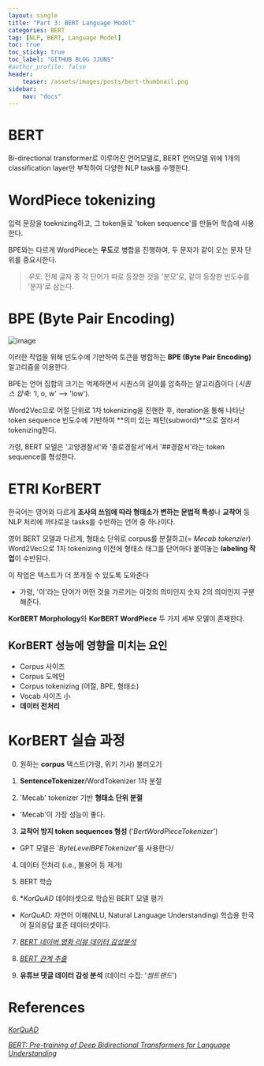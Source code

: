 ```yaml
---
layout: single
title: "Part 3: BERT Language Model"
categories: BERT
tag: [NLP, BERT, Language Model]
toc: true
toc_sticky: true
toc_label: "GITHUB BLOG JJUNS"
#author_profile: false
header:
    teaser: /assets/images/posts/bert-thumbnail.png
sidebar:
    nav: "docs"
---
```


# BERT
Bi-directional transformer로 이루어진 언어모델로, BERT 언어모델 위에 1개의 classification layer만 부착하여 다양한 NLP task를 수행한다.

# WordPiece tokenizing
입력 문장을 toeknizing하고, 그 token들로 'token sequence'를 만들어 학습에 사용한다.

BPE와는 다르게 WordPiece는 **우도**로 병합을 진행하여, 두 문자가 같이 오는 문자 단위를 중요시한다.

> *우도*: 전체 글자 중 각 단어가 따로 등장한 것을 '분모'로, 같이 등장한 빈도수를 '분자'로 삼는다.

# BPE (Byte Pair Encoding)
![image](https://user-images.githubusercontent.com/39285147/183617390-94429c10-1868-4967-a534-f56199dfeba3.png)

이러한 작업을 위해 빈도수에 기반하여 토큰을 병합하는 **BPE (Byte Pair Encoding)** 알고리즘을 이용한다.

BPE는 언어 집합의 크기는 억제하면서 시퀀스의 길이를 압축하는 알고리즘이다 (*시퀀스 압축*: 'l, o, w' --> 'low').

Word2Vec으로 어절 단위로 1차 tokenizing을 진핸한 후, iteration을 통해 나타난 token sequence 빈도수에 기반하여 **의미 있는 패턴(subword)**으로 잘라서 tokenizing한다.

가령, BERT 모델은 '고양경찰서'와 '종로경찰서'에서 '##경찰서'라는 token sequence를 형성한다.

# ETRI KorBERT
한국어는 영어와 다르게 **조사의 쓰임에 따라 형태소가 변하는 문법적 특성**나 **교착어** 등 NLP 처리에 까다로운 tasks를 수반하는 언어 중 하나이다.

영어 BERT 모델과 다르게, 형태소 단위로 corpus를 분절하고(= *Mecab tokenzier*) Word2Vec으로 1차 tokenizing 이전에 형태소 태그를 단어마다 붙여놓는 **labeling 작업**이 수반된다.

이 작업은 텍스트가 더 쪼개질 수 있도록 도와준다
- 가령, '이'라는 단어가 어떤 것을 가르키는 이것의 의미인지 숫자 2의 의미인지 구분해준다.

**KorBERT Morphology**와 **KorBERT WordPiece** 두 가지 세부 모델이 존재한다.

## KorBERT 성능에 영향을 미치는 요인
- Corpus 사이즈
- Corpus 도메인
- Corpus tokenizing (어절, BPE, 형태소)
- Vocab 사이즈 小
- **데이터 전처리**

# KorBERT 실습 과정
0. 원하는 **corpus** 텍스트(가령, 위키 기사) 불러오기

1. **SentenceTokenizer**/WordTokenizer 1차 분절

2. 'Mecab' tokenizer 기반 **형태소 단위 분절**
- 'Mecab'이 가장 성능이 좋다.

3. **교착어 방지 token sequences 형성** ('*BertWordPieceTokenizer*')
- GPT 모델은 '*ByteLevelBPETokenizer*'를 사용한다/

4. 데이터 전처리 (i.e., 불용어 등 제거)

5. BERT 학습

6. **KorQuAD* 데이터셋으로 학습된 BERT 모델 평가
- *KorQuAD*: 자연어 이해(NLU, Natural Language Understanding) 학습용 한국어 질의응답 표준 데이터셋이다.

7. [*BERT 네이버 영화 리뷰 데이터 감성분석*](https://github.com/e9t/nsmc)

8. [*BERT 관계 추출*](https://github.com/machinereading/kor-re-gold)

9. **유튜브 댓글 데이터 감성 분석** (데이터 수집: '*썸트랜드*')

# References
[*KorQuAD*](https://www.slideshare.net/qksksk657/korquad-v10)

[*BERT: Pre-training of Deep Bidirectional Transformers for Language Understanding*](https://arxiv.org/abs/1810.04805)